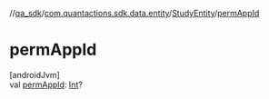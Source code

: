 //[qa_sdk](../../../index.md)/[com.quantactions.sdk.data.entity](../index.md)/[StudyEntity](index.md)/[permAppId](perm-app-id.md)

# permAppId

[androidJvm]\
val [permAppId](perm-app-id.md): [Int](https://kotlinlang.org/api/latest/jvm/stdlib/kotlin/-int/index.html)?
